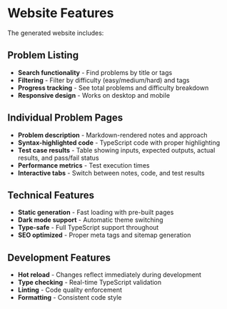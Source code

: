 # Website Features

The generated website includes:

## Problem Listing
- **Search functionality** - Find problems by title or tags
- **Filtering** - Filter by difficulty (easy/medium/hard) and tags
- **Progress tracking** - See total problems and difficulty breakdown
- **Responsive design** - Works on desktop and mobile

## Individual Problem Pages
- **Problem description** - Markdown-rendered notes and approach
- **Syntax-highlighted code** - TypeScript code with proper highlighting
- **Test case results** - Table showing inputs, expected outputs, actual results, and pass/fail status
- **Performance metrics** - Test execution times
- **Interactive tabs** - Switch between notes, code, and test results

## Technical Features
- **Static generation** - Fast loading with pre-built pages
- **Dark mode support** - Automatic theme switching
- **Type-safe** - Full TypeScript support throughout
- **SEO optimized** - Proper meta tags and sitemap generation

## Development Features
- **Hot reload** - Changes reflect immediately during development
- **Type checking** - Real-time TypeScript validation
- **Linting** - Code quality enforcement
- **Formatting** - Consistent code style
